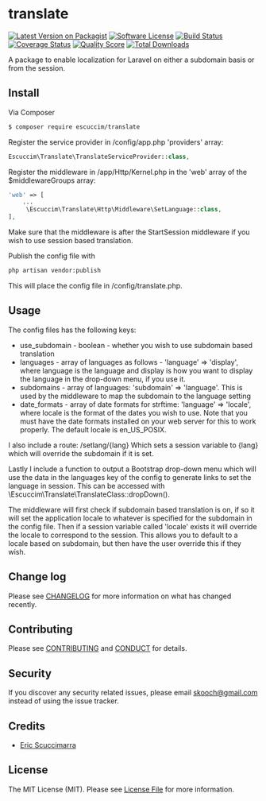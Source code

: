 # translate

[![Latest Version on Packagist][ico-version]][link-packagist]
[![Software License][ico-license]](LICENSE.md)
[![Build Status][ico-travis]][link-travis]
[![Coverage Status][ico-scrutinizer]][link-scrutinizer]
[![Quality Score][ico-code-quality]][link-code-quality]
[![Total Downloads][ico-downloads]][link-downloads]

A package to enable localization for Laravel on either a subdomain basis or from the session.

## Install

Via Composer

``` bash
$ composer require escuccim/translate
```
Register the service provider in /config/app.php 'providers' array:
```php
Escuccim\Translate\TranslateServiceProvider::class,
```
Register the middleware in /app/Http/Kernel.php in the 'web' array of the $middlewareGroups array:
```php
'web' => [
    ...
     \Escuccim\Translate\Http\Middleware\SetLanguage::class,
],
```
Make sure that the middleware is after the StartSession middleware if you wish to use session based translation.

Publish the config file with
```bash
php artisan vendor:publish
```
This will place the config file in /config/translate.php.

## Usage
The config files has the following keys:
- use_subdomain - boolean - whether you wish to use subdomain based translation
- languages - array of languages as follows - 'language' => 'display', where language is the language and display is how you want to display the language in the drop-down menu, if you use it.
- subdomains - array of languages: 'subdomain' => 'language'. This is used by the middleware to map the subdomain to the language setting
- date_formats - array of date formats for strftime: 'language' => 'locale', where locale is the format of the dates you wish to use. Note that you must have the date formats installed on your web server for this to work properly. The default locale is en_US_POSIX.

I also include a route:
    /setlang/{lang} 
Which sets a session variable to {lang} which will override the subdomain if it is set. 

Lastly I include a function to output a Bootstrap drop-down menu which will use the data in the languages key of the config to generate links to set the language in session. This can be accessed with \Escuccim\Translate\TranslateClass::dropDown().

The middleware will first check if subdomain based translation is on, if so it will set the application locale to whatever is specified for the subdomain in the config file. Then if a session variable called 'locale' exists it will override the locale to correspond to the session. This allows you to default to a locale based on subdomain, but then have the user override this if they wish.

## Change log

Please see [CHANGELOG](CHANGELOG.md) for more information on what has changed recently.

## Contributing

Please see [CONTRIBUTING](CONTRIBUTING.md) and [CONDUCT](CONDUCT.md) for details.

## Security

If you discover any security related issues, please email skooch@gmail.com instead of using the issue tracker.

## Credits

- [Eric Scuccimarra][link-author]

## License

The MIT License (MIT). Please see [License File](LICENSE.md) for more information.

[ico-version]: https://img.shields.io/packagist/v/escuccim/translate.svg?style=flat-square
[ico-license]: https://img.shields.io/badge/license-MIT-brightgreen.svg?style=flat-square
[ico-travis]: https://img.shields.io/travis/escuccim/translate/master.svg?style=flat-square
[ico-scrutinizer]: https://img.shields.io/scrutinizer/coverage/g/escuccim/translate.svg?style=flat-square
[ico-code-quality]: https://img.shields.io/scrutinizer/g/escuccim/translate.svg?style=flat-square
[ico-downloads]: https://img.shields.io/packagist/dt/escuccim/translate.svg?style=flat-square

[link-packagist]: https://packagist.org/packages/escuccim/translate
[link-travis]: https://travis-ci.org/escuccim/translate
[link-scrutinizer]: https://scrutinizer-ci.com/g/escuccim/translate/code-structure
[link-code-quality]: https://scrutinizer-ci.com/g/escuccim/translate
[link-downloads]: https://packagist.org/packages/escuccim/translate
[link-author]: https://github.com/escuccim
[link-contributors]: ../../contributors

